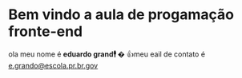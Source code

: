 # Bem vindo a aula de progamação fronte-end

ola meu nome é **eduardo grand🕴 �** 
👍meu eail de contato é e.grando@escola.pr.br.gov


